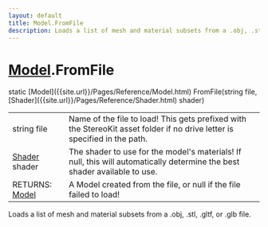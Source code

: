 ```yaml
---
layout: default
title: Model.FromFile
description: Loads a list of mesh and material subsets from a .obj, .stl, .gltf, or .glb file.
---
```

# [Model]({{site.url}}/Pages/Reference/Model.html).FromFile

<div class='signature' markdown='1'>
static [Model]({{site.url}}/Pages/Reference/Model.html) FromFile(string file, [Shader]({{site.url}}/Pages/Reference/Shader.html) shader)
</div>

|  |  |
|--|--|
|string file|Name of the file to load! This gets prefixed with the StereoKit asset             folder if no drive letter is specified in the path.|
|[Shader]({{site.url}}/Pages/Reference/Shader.html) shader|The shader to use for the model's materials! If null, this will             automatically determine the best shader available to use.|
|RETURNS: [Model]({{site.url}}/Pages/Reference/Model.html)|A Model created from the file, or null if the file failed to load!|

Loads a list of mesh and material subsets from a .obj, .stl, .gltf, or .glb file.



